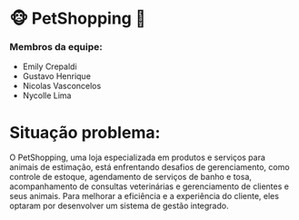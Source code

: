# 🐵 PetShopping 🐶

### Membros da equipe:
<ul>
<li> Emily Crepaldi </li>
<li> Gustavo Henrique </li>
<li> Nicolas Vasconcelos </li>
<li> Nycolle Lima </li>
</ul>

#
# Situação problema:

O PetShopping, uma loja especializada em produtos e serviços para animais de estimação, está enfrentando desafios de gerenciamento, como controle de estoque, agendamento de serviços de banho e tosa, acompanhamento de consultas veterinárias e gerenciamento de clientes e seus animais. Para melhorar a eficiência e a experiência do cliente, eles optaram por desenvolver um sistema de gestão integrado.

